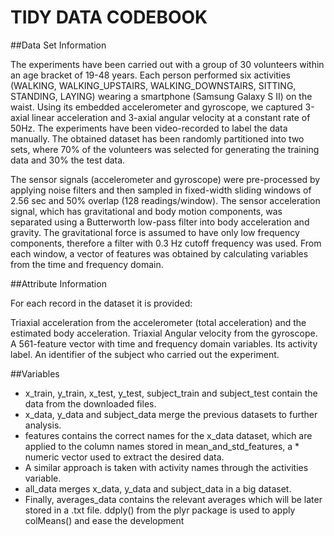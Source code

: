 # TIDY DATA CODEBOOK

##Data Set Information

The experiments have been carried out with a group of 30 volunteers within an age bracket of 19-48 years. Each person performed six activities (WALKING, WALKING_UPSTAIRS, WALKING_DOWNSTAIRS, SITTING, STANDING, LAYING) wearing a smartphone (Samsung Galaxy S II) on the waist. Using its embedded accelerometer and gyroscope, we captured 3-axial linear acceleration and 3-axial angular velocity at a constant rate of 50Hz. The experiments have been video-recorded to label the data manually. The obtained dataset has been randomly partitioned into two sets, where 70% of the volunteers was selected for generating the training data and 30% the test data.

The sensor signals (accelerometer and gyroscope) were pre-processed by applying noise filters and then sampled in fixed-width sliding windows of 2.56 sec and 50% overlap (128 readings/window). The sensor acceleration signal, which has gravitational and body motion components, was separated using a Butterworth low-pass filter into body acceleration and gravity. The gravitational force is assumed to have only low frequency components, therefore a filter with 0.3 Hz cutoff frequency was used. From each window, a vector of features was obtained by calculating variables from the time and frequency domain.

##Attribute Information

For each record in the dataset it is provided:

Triaxial acceleration from the accelerometer (total acceleration) and the estimated body acceleration.
Triaxial Angular velocity from the gyroscope.
A 561-feature vector with time and frequency domain variables.
Its activity label.
An identifier of the subject who carried out the experiment.

##Variables
  * x_train, y_train, x_test, y_test, subject_train and subject_test contain the data from the downloaded files.
  * x_data, y_data and subject_data merge the previous datasets to further analysis.
  * features contains the correct names for the x_data dataset, which are applied to the column names stored in mean_and_std_features, a   * numeric vector used to extract the desired data.
  * A similar approach is taken with activity names through the activities variable.
  * all_data merges x_data, y_data and subject_data in a big dataset.
  * Finally, averages_data contains the relevant averages which will be later stored in a .txt file. ddply() from the plyr package is used     to apply colMeans() and ease the development
